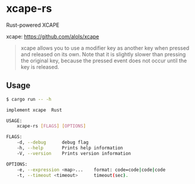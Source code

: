 # xcape-rs

Rust-powered XCAPE

xcape: https://github.com/alols/xcape

> xcape allows you to use a modifier key as another key when pressed and released on its own. Note that it is slightly slower than pressing the original key, because the pressed event does not occur until the key is released.


## Usage

```sh
$ cargo run -- -h

implement xcape  Rust

USAGE:
    xcape-rs [FLAGS] [OPTIONS]

FLAGS:
    -d, --debug      debug flag
    -h, --help       Prints help information
    -V, --version    Prints version information

OPTIONS:
    -e, --expression <map>...    format: code=code|code|code
    -t, --timeout <timeout>      timeout(sec).

```

